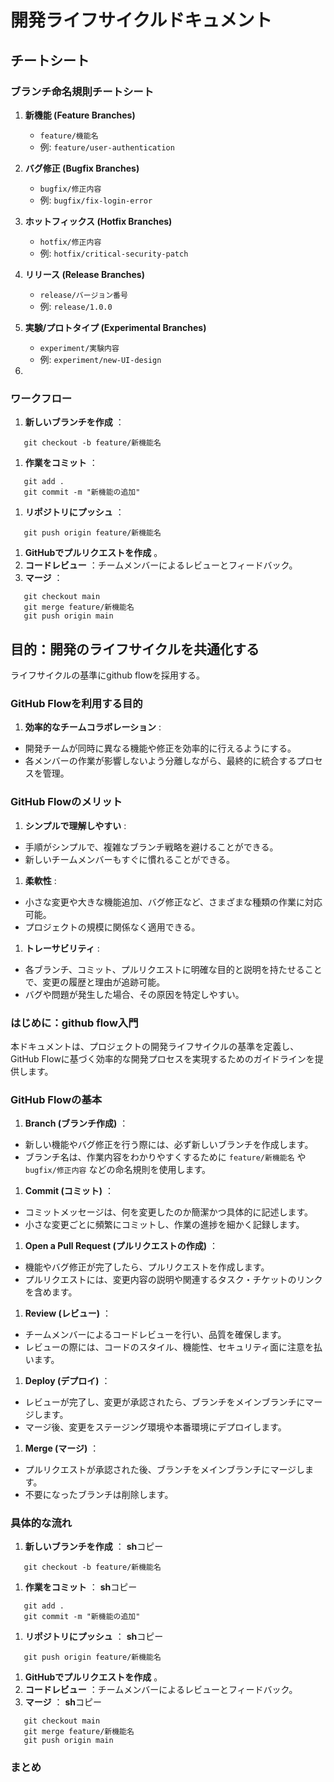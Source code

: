 # 開発ライフサイクルドキュメント


## チートシート

### ブランチ命名規則チートシート

1. **新機能 (Feature Branches)**

   * `feature/機能名`
   * 例: `feature/user-authentication`
2. **バグ修正 (Bugfix Branches)**

   * `bugfix/修正内容`
   * 例: `bugfix/fix-login-error`
3. **ホットフィックス (Hotfix Branches)**

   * `hotfix/修正内容`
   * 例: `hotfix/critical-security-patch`
4. **リリース (Release Branches)**

   * `release/バージョン番号`
   * 例: `release/1.0.0`
5. **実験/プロトタイプ (Experimental Branches)**

   * `experiment/実験内容`
   * 例: `experiment/new-UI-design`
6. 

### ワークフロー

1. **新しいブランチを作成** ：

```
   git checkout -b feature/新機能名
```

1. **作業をコミット** ：

```
   git add .
   git commit -m "新機能の追加"
```

1. **リポジトリにプッシュ** ：

```
   git push origin feature/新機能名
```

1. **GitHubでプルリクエストを作成** 。
2. **コードレビュー** ：チームメンバーによるレビューとフィードバック。
3. **マージ** ：

```
   git checkout main
   git merge feature/新機能名
   git push origin main
```

## 目的：開発のライフサイクルを共通化する

ライフサイクルの基準にgithub flowを採用する。

### GitHub Flowを利用する目的

1. **効率的なチームコラボレーション** :

* 開発チームが同時に異なる機能や修正を効率的に行えるようにする。
* 各メンバーの作業が影響しないよう分離しながら、最終的に統合するプロセスを管理。

### GitHub Flowのメリット

1. **シンプルで理解しやすい** :

* 手順がシンプルで、複雑なブランチ戦略を避けることができる。
* 新しいチームメンバーもすぐに慣れることができる。

1. **柔軟性** :

* 小さな変更や大きな機能追加、バグ修正など、さまざまな種類の作業に対応可能。
* プロジェクトの規模に関係なく適用できる。

1. **トレーサビリティ** :

* 各ブランチ、コミット、プルリクエストに明確な目的と説明を持たせることで、変更の履歴と理由が追跡可能。
* バグや問題が発生した場合、その原因を特定しやすい。

### はじめに：github flow入門

本ドキュメントは、プロジェクトの開発ライフサイクルの基準を定義し、GitHub Flowに基づく効率的な開発プロセスを実現するためのガイドラインを提供します。

### GitHub Flowの基本

1. **Branch (ブランチ作成)** ：

* 新しい機能やバグ修正を行う際には、必ず新しいブランチを作成します。
* ブランチ名は、作業内容をわかりやすくするために `feature/新機能名` や `bugfix/修正内容` などの命名規則を使用します。

1. **Commit (コミット)** ：

* コミットメッセージは、何を変更したのか簡潔かつ具体的に記述します。
* 小さな変更ごとに頻繁にコミットし、作業の進捗を細かく記録します。

1. **Open a Pull Request (プルリクエストの作成)** ：

* 機能やバグ修正が完了したら、プルリクエストを作成します。
* プルリクエストには、変更内容の説明や関連するタスク・チケットのリンクを含めます。

1. **Review (レビュー)** ：

* チームメンバーによるコードレビューを行い、品質を確保します。
* レビューの際には、コードのスタイル、機能性、セキュリティ面に注意を払います。

1. **Deploy (デプロイ)** ：

* レビューが完了し、変更が承認されたら、ブランチをメインブランチにマージします。
* マージ後、変更をステージング環境や本番環境にデプロイします。

1. **Merge (マージ)** ：

* プルリクエストが承認された後、ブランチをメインブランチにマージします。
* 不要になったブランチは削除します。

### 具体的な流れ

1. **新しいブランチを作成** ：
   **sh**コピー

```
   git checkout -b feature/新機能名
```

1. **作業をコミット** ：
   **sh**コピー

```
   git add .
   git commit -m "新機能の追加"
```

1. **リポジトリにプッシュ** ：
   **sh**コピー

```
   git push origin feature/新機能名
```

1. **GitHubでプルリクエストを作成** 。
2. **コードレビュー** ：チームメンバーによるレビューとフィードバック。
3. **マージ** ：
   **sh**コピー

```
   git checkout main
   git merge feature/新機能名
   git push origin main
```

### まとめ
